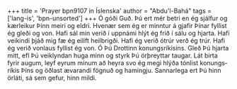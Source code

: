 +++
title = 'Prayer bpn9107 in Íslenska'
author = "Abdu'l-Bahá"
tags = ['lang-is', 'bpn-unsorted']
+++
Ó góði Guð. Þú ert mér betri en ég sjálfur og kærleikur Þinn meiri og eldri. Hvenær sem ég er minntur á gjafir Þínar fyllist ég gleði og von. Hafi sál mín verið í uppnámi hlýt ég frið í sálu og hjarta. Hafi veikindi þjáð mig fæ ég eilíft heilbrigði. Hafi ég verið ótrúr verð ég trúr. Hafi ég verið vonlaus fyllist ég von.
Ó Þú Drottinn konungsríkisins. Gleð Þú hjarta mitt, efl Þú veiklyndan huga minn og styrk Þú ör­þreytt­ar taugar. Lát birta fyrir augum, leyf eyrum mín­um að heyra svo ég megi hlýða tónlist kon­ungs­ríkis Þíns og öðlast ævarandi fögnuð og hamingju. Sannarlega ert Þú hinn örláti, sá sem gefur, hinn mildi.
